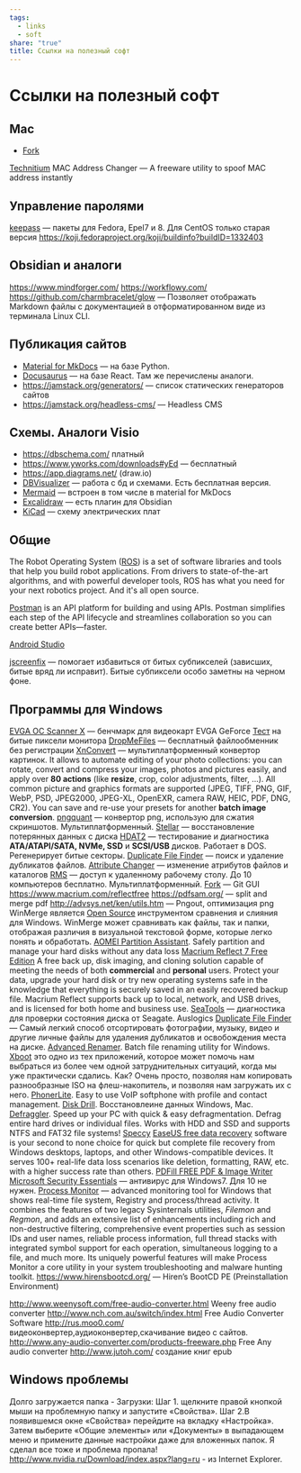 ```yaml
---
tags:
  - links
  - soft
share: "true"
title: Ссылки на полезный софт
---
```

# Ссылки на полезный софт
## Mac
- [Fork](https://git-fork.com/)

[Technitium](https://technitium.com/tmac/) MAC Address Changer — A freeware utility to spoof MAC address instantly
## Управление паролями
[keepass](https://koji.fedoraproject.org/koji/packageinfo?packageID=18549)  — пакеты для Fedora, Epel7 и 8. Для CentOS только старая версия https://koji.fedoraproject.org/koji/buildinfo?buildID=1332403
## Obsidian и аналоги
https://www.mindforger.com/
https://workflowy.com/
https://github.com/charmbracelet/glow — Позволяет отображать Markdown файлы с документацией в отформатированном виде из терминала Linux CLI.

## Публикация сайтов
- [Material for MkDocs](https://squidfunk.github.io/mkdocs-material/) — на базе Python.
- [Docusaurus](https://docusaurus.io/docs) — на базе React. Там же перечислены аналоги.
- https://jamstack.org/generators/ — список статических генераторов сайтов
- https://jamstack.org/headless-cms/ — Headless CMS
##  Схемы. Аналоги Visio
- https://dbschema.com/  платный
- https://www.yworks.com/downloads#yEd — бесплатный
- https://app.diagrams.net/  (draw.io)
- [DBVisualizer](https://www.dbvis.com/) — работа с бд и схемами. Есть бесплатная версия.
- [Mermaid](https://mermaid.js.org/) — встроен в том числе в material for MkDocs
- [Excalidraw](https://excalidraw.com/) — есть плагин для Obsidian
- [KiCad](https://www.kicad.org/) — схему электрических плат


## Общие
The Robot Operating System ([ROS](https://www.ros.org/)) is a set of software libraries and tools that help you build robot applications. From drivers to state-of-the-art algorithms, and with powerful developer tools, ROS has what you need for your next robotics project. And it's all open source.

[Postman](https://www.postman.com/) is an API platform for building and using APIs. Postman simplifies each step of the API lifecycle and streamlines collaboration so you can create better APIs—faster.

[Android Studio](https://developer.android.com/studio)

[jscreenfix](https://www.jscreenfix.com/) — помогает избавиться от битых субпикселей (зависших, битые вряд ли исправит). Битые субпиксели особо заметны на черном фоне.

## Программы для Windows
[EVGA OC Scanner X](https://www.evga.com/ocscanner/) — бенчмарк для видеокарт EVGA GeForce
[Тест](https://jasonfarrell.com/misc/deadpixeltest.php) на битые пиксели монитора
[DropMeFiles](https://dropmefiles.com/) — бесплатный файлообменник без регистрации
[XnConvert](https://www.xnview.com/en/xnconvert/#downloads) — мультиплатформенный конвертор картинок. It allows to automate editing of your photo collections: you can rotate, convert and compress your images, photos and pictures easily, and apply over **80 actions** (like **resize**, crop, color adjustments, filter, ...). All common picture and graphics formats are supported (JPEG, TIFF, PNG, GIF, WebP, PSD, JPEG2000, JPEG-XL, OpenEXR, camera RAW, HEIC, PDF, DNG, CR2). You can save and re-use your presets for another **batch image conversion**.
[pngquant](https://pngquant.org/) — конвертор png, использую для сжатия скриншотов. Мультиплатформенный.
[Stellar](https://www.stellarinfo.com/) — восстановление потерянных данных с диска
[HDAT2](https://www.hdat2.com/) — тестирование и диагностика **ATA/ATAPI/SATA, NVMe, SSD** и **SCSI/USB** дисков. Работает в DOS. Регенерирует битые секторы.
[Duplicate File Finder](https://www.auslogics.com/ru/software/duplicate-file-finder/) — поиск и удаление дубликатов файлов.
[Attribute Changer](https://www.petges.lu/) — изменение атрибутов файлов и каталогов
[RMS](https://rmansys.ru/files/) — доступ к удаленному рабочему столу. До 10 компьютеров бесплатно. Мультиплатформенный.
[Fork](https://git-fork.com/) — Git GUI
https://www.macrium.com/reflectfree
https://pdfsam.org/  — split and merge pdf
http://advsys.net/ken/utils.htm — Pngout, оптимизация png
WinMerge является [Open Source](https://winmerge.org/source-code/) инструментом сравнения и слияния для Windows. WinMerge может сравнивать как файлы, так и папки, отображая различия в визуальной текстовой форме, которые легко понять и обработать.
[AOMEI Partition Assistant](https://www.aomeitech.com/aomei-partition-assistant.html). Safely partition and manage your hard disks without any data loss
[Macrium Reflect 7 Free Edition](https://www.macrium.com/reflectfree) A free back up, disk imaging, and cloning solution capable of meeting the needs of both **commercial** and **personal** users. Protect your data, upgrade your hard disk or try new operating systems safe in the knowledge that everything is securely saved in an easily recovered backup file. Macrium Reflect supports back up to local, network, and USB drives, and is licensed for both home and business use.
[SeaTools](https://www.seagate.com/ru/ru/support/downloads/seatools/#downloads) — диагностика для проверки состояния диска от Seagate.
Auslogics [Duplicate File Finder](https://www.auslogics.com/ru/software/duplicate-file-finder/?mode=desktop) — Самый легкий способ отсортировать фотографии, музыку, видео и другие личные файлы для удаления дубликатов и освобождения места на диске.
[Advanced Renamer](https://www.advancedrenamer.com/). Batch file renaming utility for Windows.
[Xboot](https://xboot.ru.uptodown.com/windows) это одно из тех приложений, которое может помочь нам выбраться из более чем одной затруднительных ситуаций, когда мы уже практически сдались. Как? Очень просто, позволяя нам копировать разнообразные ISO на флеш-накопитель, и позволяя нам загружать их с него.
[PhonerLite](http://phonerlite.de/download_en.htm). Easy to use VoIP softphone with profile and contact management.
[Disk Drill](https://www.cleverfiles.com/ru/data-recovery-software.html). Восстановлеине данных Windows, Mac.
[Defraggler](https://www.ccleaner.com/defraggler). Speed up your PC with quick & easy defragmentation. Defrag entire hard drives or individual files. Works with HDD and SSD and supports NTFS and FAT32 file systems!
[Speccy](https://www.ccleaner.com/speccy/download)
[EaseUS free data recovery](https://www.easeus.com/datarecoverywizard/free-data-recovery-software.htm) software is your second to none choice for quick but complete file recovery from Windows desktops, laptops, and other Windows-compatible devices. It serves 100+ real-life data loss scenarios like deletion, formatting, RAW, etc. with a higher success rate than others.
[PDFill FREE PDF & Image Writer](https://www.pdfill.com/freewriter.html)
[Microsoft Security Essentials](https://www.microsoft.com/ru-ru/download/details.aspx?id=5201)  — антивирус для Windows7. Для 10 не нужен.
[Process Monitor](https://docs.microsoft.com/en-us/sysinternals/downloads/procmon) — advanced monitoring tool for Windows that shows real-time file system, Registry and process/thread activity. It combines the features of two legacy Sysinternals utilities, _Filemon_ and _Regmon_, and adds an extensive list of enhancements including rich and non-destructive filtering, comprehensive event properties such as session IDs and user names, reliable process information, full thread stacks with integrated symbol support for each operation, simultaneous logging to a file, and much more. Its uniquely powerful features will make Process Monitor a core utility in your system troubleshooting and malware hunting toolkit.
https://www.hirensbootcd.org/  — Hiren’s BootCD PE (Preinstallation Environment)

http://www.weenysoft.com/free-audio-converter.html  Weeny free audio converter
http://www.nch.com.au/switch/index.html Free Audio Converter Software
http://rus.moo0.com/  видеоконвертер,аудиоконвертер,скачивание видео с сайтов.
http://www.any-audio-converter.com/products-freeware.php   Free Any audio converter
http://www.jutoh.com/   создание книг epub

## Windows проблемы
Долго загружается папка - Загрузки:
Шаг 1. щелкните правой кнопкой мыши на проблемную папку и запустите «Свойства».
Шаг 2.В появившемся окне «Свойства» перейдите на вкладку «Настройка». Затем выберите «Общие элементы» или «Документы» в выпадающем меню и примените данные настройки даже для вложенных папок. Я сделал все тоже и проблема пропала!
http://www.nvidia.ru/Download/index.aspx?lang=ru - из Internet Explorer.
